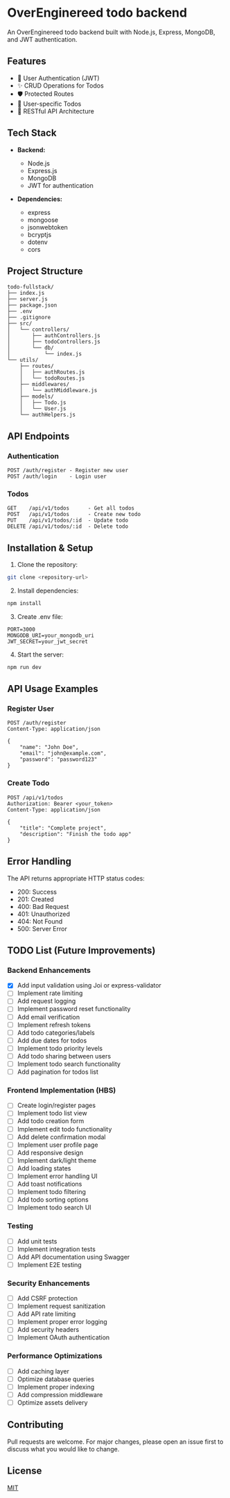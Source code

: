 # OverEnginereed todo backend

An OverEnginereed todo backend  built with Node.js, Express, MongoDB, and JWT authentication.

## Features

- 🔐 User Authentication (JWT)
- ✨ CRUD Operations for Todos
- 🛡️ Protected Routes
- 🎯 User-specific Todos
- 📱 RESTful API Architecture

## Tech Stack

- **Backend:**
  - Node.js
  - Express.js
  - MongoDB
  - JWT for authentication

- **Dependencies:**
  - express
  - mongoose
  - jsonwebtoken
  - bcryptjs
  - dotenv
  - cors

## Project Structure

```
todo-fullstack/
├── index.js
├── server.js
├── package.json
├── .env
├── .gitignore
├── src/
│   └── controllers/
│       ├── authControllers.js
│       ├── todoControllers.js
│       └── db/
│           └── index.js
└── utils/
    ├── routes/
    │   ├── authRoutes.js
    │   └── todoRoutes.js
    ├── middlewares/
    │   └── authMiddleware.js
    ├── models/
    │   ├── Todo.js
    │   └── User.js
    └── authHelpers.js
```

## API Endpoints

### Authentication

```http
POST /auth/register - Register new user
POST /auth/login    - Login user
```

### Todos

```http
GET    /api/v1/todos      - Get all todos
POST   /api/v1/todos      - Create new todo
PUT    /api/v1/todos/:id  - Update todo
DELETE /api/v1/todos/:id  - Delete todo
```

## Installation & Setup

1. Clone the repository:
```bash
git clone <repository-url>
```

2. Install dependencies:
```bash
npm install
```

3. Create .env file:
```env
PORT=3000
MONGODB_URI=your_mongodb_uri
JWT_SECRET=your_jwt_secret
```

4. Start the server:
```bash
npm run dev
```

## API Usage Examples

### Register User
```http
POST /auth/register
Content-Type: application/json

{
    "name": "John Doe",
    "email": "john@example.com",
    "password": "password123"
}
```

### Create Todo
```http
POST /api/v1/todos
Authorization: Bearer <your_token>
Content-Type: application/json

{
    "title": "Complete project",
    "description": "Finish the todo app"
}
```

## Error Handling

The API returns appropriate HTTP status codes:

- 200: Success
- 201: Created
- 400: Bad Request
- 401: Unauthorized
- 404: Not Found
- 500: Server Error

## TODO List (Future Improvements)

### Backend Enhancements
- [X] Add input validation using Joi or express-validator
- [ ] Implement rate limiting
- [ ] Add request logging
- [ ] Implement password reset functionality
- [ ] Add email verification
- [ ] Implement refresh tokens
- [ ] Add todo categories/labels
- [ ] Add due dates for todos
- [ ] Implement todo priority levels
- [ ] Add todo sharing between users
- [ ] Implement todo search functionality
- [ ] Add pagination for todos list

### Frontend Implementation (HBS)
- [ ] Create login/register pages
- [ ] Implement todo list view
- [ ] Add todo creation form
- [ ] Implement edit todo functionality
- [ ] Add delete confirmation modal
- [ ] Implement user profile page
- [ ] Add responsive design
- [ ] Implement dark/light theme
- [ ] Add loading states
- [ ] Implement error handling UI
- [ ] Add toast notifications
- [ ] Implement todo filtering
- [ ] Add todo sorting options
- [ ] Implement todo search UI

### Testing
- [ ] Add unit tests
- [ ] Implement integration tests
- [ ] Add API documentation using Swagger
- [ ] Implement E2E testing

### Security Enhancements
- [ ] Add CSRF protection
- [ ] Implement request sanitization
- [ ] Add API rate limiting
- [ ] Implement proper error logging
- [ ] Add security headers
- [ ] Implement OAuth authentication

### Performance Optimizations
- [ ] Add caching layer
- [ ] Optimize database queries
- [ ] Implement proper indexing
- [ ] Add compression middleware
- [ ] Optimize assets delivery

## Contributing

Pull requests are welcome. For major changes, please open an issue first to discuss what you would like to change.

## License

[MIT](https://choosealicense.com/licenses/mit/)
```
